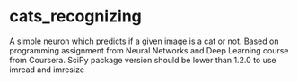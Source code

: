 # cats_recognizing
A simple neuron which predicts if a given image is a cat or not.
Based on programming assignment from Neural Networks and Deep Learning course from Coursera.
SciPy package version should be lower than 1.2.0 to use imread and imresize
